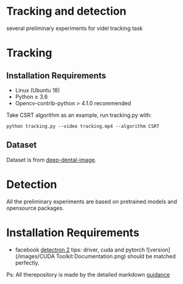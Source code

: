 # Tracking and detection

several preliminary experiments for videl tracking task

# Tracking
## Installation Requirements
* Linux (Ubuntu 18)
* Python ≥ 3.6
* Opencv-contrib-python > 4.1.0 recommended

Take CSRT algorithm as an example, run tracking.py with:

```
python tracking.py --video tracking.mp4 --algorithm CSRT
```
## Dataset 
Dataset is from [deep-dental-image](https://github.com/IvisionLab/deep-dental-image).


# Detection
All the preliminary experiments are based on pretrained models and opensource packages.
# Installation Requirements
* facebook [detectron 2](https://github.com/facebookresearch/detectron2)
  tips:
  driver, cuda and pytorch ![version](/images/CUDA Toolkit Documentation.png) should be matched perfectly. 
  
  
  
  
  
Ps: All therepository is made by the detailed markdown [guidance](https://guides.github.com/features/mastering-markdown/)
